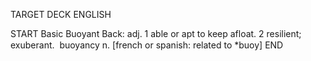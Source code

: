 TARGET DECK
ENGLISH

START
Basic
Buoyant
Back: adj. 1 able or apt to keep afloat. 2 resilient; exuberant.  buoyancy n. [french or spanish: related to *buoy]
END
